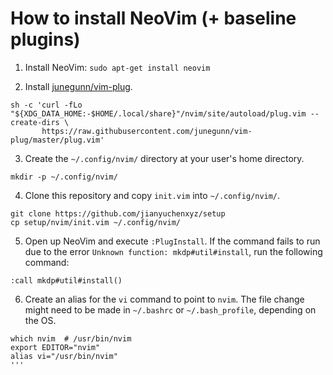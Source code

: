 # How to install NeoVim (+ baseline plugins)

1. Install NeoVim:
```sudo apt-get install neovim```

2. Install [junegunn/vim-plug](https://github.com/junegunn/vim-plug).
```
sh -c 'curl -fLo "${XDG_DATA_HOME:-$HOME/.local/share}"/nvim/site/autoload/plug.vim --create-dirs \
       https://raw.githubusercontent.com/junegunn/vim-plug/master/plug.vim'
```

3. Create the `~/.config/nvim/` directory at your user's home directory.
```
mkdir -p ~/.config/nvim/
```

4. Clone this repository and copy `init.vim` into `~/.config/nvim/`.
```
git clone https://github.com/jianyuchenxyz/setup
cp setup/nvim/init.vim ~/.config/nvim/
```

5. Open up NeoVim and execute `:PlugInstall`. If the command fails to run due to the error `Unknown function: mkdp#util#install`, run the following command:
```
:call mkdp#util#install()
```

6. Create an alias for the `vi` command to point to `nvim`. The file change might need to be made in `~/.bashrc` or `~/.bash_profile`, depending on the OS.
```
which nvim  # /usr/bin/nvim
export EDITOR="nvim"
alias vi="/usr/bin/nvim"
'''

